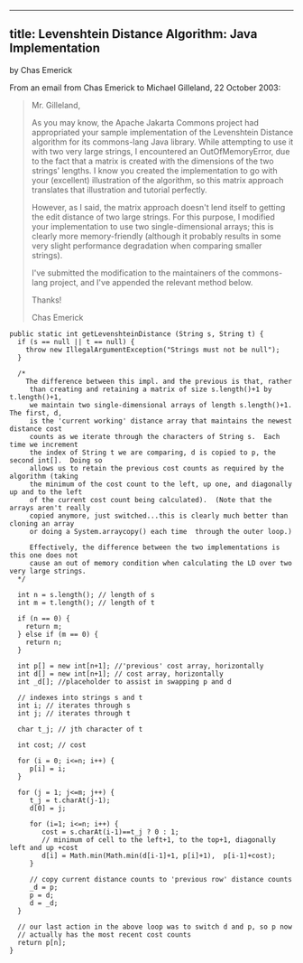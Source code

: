 ----
title: Levenshtein Distance Algorithm: Java Implementation
----

by Chas Emerick

From an email from Chas Emerick to Michael Gilleland, 22 October 2003:

> Mr. Gilleland,
>
> As you may know, the Apache Jakarta Commons project had appropriated
> your sample implementation of the Levenshtein Distance algorithm for
> its commons-lang Java library.  While attempting to use it with two
> very large strings, I encountered an OutOfMemoryError, due to the fact
> that a matrix is created with the dimensions of the two strings'
> lengths.  I know you created the implementation to go with your
> (excellent) illustration of the algorithm, so this matrix approach
> translates that illustration and tutorial perfectly.
>
> However, as I said, the matrix approach doesn't lend itself to getting
> the edit distance of two large strings.  For this purpose, I modified
> your implementation to use two single-dimensional arrays; this is
> clearly more memory-friendly (although it probably results in some very
> slight performance degradation when comparing smaller strings).
>
> I've submitted the modification to the maintainers of the commons-lang
> project, and I've appended the relevant method below.
>
> Thanks!
>
> Chas Emerick

    public static int getLevenshteinDistance (String s, String t) {
      if (s == null || t == null) {
        throw new IllegalArgumentException("Strings must not be null");
      }

      /*
        The difference between this impl. and the previous is that, rather
         than creating and retaining a matrix of size s.length()+1 by t.length()+1,
         we maintain two single-dimensional arrays of length s.length()+1.  The first, d,
         is the 'current working' distance array that maintains the newest distance cost
         counts as we iterate through the characters of String s.  Each time we increment
         the index of String t we are comparing, d is copied to p, the second int[].  Doing so
         allows us to retain the previous cost counts as required by the algorithm (taking
         the minimum of the cost count to the left, up one, and diagonally up and to the left
         of the current cost count being calculated).  (Note that the arrays aren't really
         copied anymore, just switched...this is clearly much better than cloning an array
         or doing a System.arraycopy() each time  through the outer loop.)

         Effectively, the difference between the two implementations is this one does not
         cause an out of memory condition when calculating the LD over two very large strings.
      */

      int n = s.length(); // length of s
      int m = t.length(); // length of t

      if (n == 0) {
        return m;
      } else if (m == 0) {
        return n;
      }

      int p[] = new int[n+1]; //'previous' cost array, horizontally
      int d[] = new int[n+1]; // cost array, horizontally
      int _d[]; //placeholder to assist in swapping p and d

      // indexes into strings s and t
      int i; // iterates through s
      int j; // iterates through t

      char t_j; // jth character of t

      int cost; // cost

      for (i = 0; i<=n; i++) {
         p[i] = i;
      }

      for (j = 1; j<=m; j++) {
         t_j = t.charAt(j-1);
         d[0] = j;

         for (i=1; i<=n; i++) {
            cost = s.charAt(i-1)==t_j ? 0 : 1;
            // minimum of cell to the left+1, to the top+1, diagonally left and up +cost
            d[i] = Math.min(Math.min(d[i-1]+1, p[i]+1),  p[i-1]+cost);
         }

         // copy current distance counts to 'previous row' distance counts
         _d = p;
         p = d;
         d = _d;
      }

      // our last action in the above loop was to switch d and p, so p now
      // actually has the most recent cost counts
      return p[n];
    }
